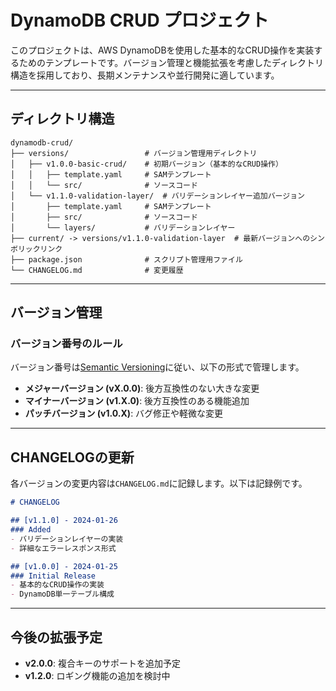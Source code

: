 # DynamoDB CRUD プロジェクト

このプロジェクトは、AWS DynamoDBを使用した基本的なCRUD操作を実装するためのテンプレートです。バージョン管理と機能拡張を考慮したディレクトリ構造を採用しており、長期メンテナンスや並行開発に適しています。

---

## ディレクトリ構造

```
dynamodb-crud/
├── versions/                 # バージョン管理用ディレクトリ
│   ├── v1.0.0-basic-crud/    # 初期バージョン（基本的なCRUD操作）
│   │   ├── template.yaml     # SAMテンプレート
│   │   └── src/              # ソースコード
│   └── v1.1.0-validation-layer/  # バリデーションレイヤー追加バージョン
│       ├── template.yaml     # SAMテンプレート
│       ├── src/              # ソースコード
│       └── layers/           # バリデーションレイヤー
├── current/ -> versions/v1.1.0-validation-layer  # 最新バージョンへのシンボリックリンク
├── package.json              # スクリプト管理用ファイル
└── CHANGELOG.md              # 変更履歴
```

---

## バージョン管理

### バージョン番号のルール
バージョン番号は[Semantic Versioning](https://semver.org/)に従い、以下の形式で管理します。
- **メジャーバージョン (vX.0.0)**: 後方互換性のない大きな変更
- **マイナーバージョン (v1.X.0)**: 後方互換性のある機能追加
- **パッチバージョン (v1.0.X)**: バグ修正や軽微な変更

---

## CHANGELOGの更新

各バージョンの変更内容は`CHANGELOG.md`に記録します。以下は記録例です。

```markdown
# CHANGELOG

## [v1.1.0] - 2024-01-26
### Added
- バリデーションレイヤーの実装
- 詳細なエラーレスポンス形式

## [v1.0.0] - 2024-01-25
### Initial Release
- 基本的なCRUD操作の実装
- DynamoDB単一テーブル構成
```

---

## 今後の拡張予定

- **v2.0.0**: 複合キーのサポートを追加予定
- **v1.2.0**: ロギング機能の追加を検討中


